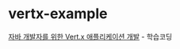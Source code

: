 # vertx-example 
[자바 개발자를 위한 Vert.x 애플리케이션 개발](http://www.hanbit.co.kr/ebook/look.html?isbn=9788968487286) - 학습코딩

